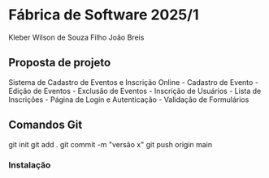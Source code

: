 # Fábrica de Software 2025/1

Kleber Wilson de Souza Filho
João Breis

## Proposta de projeto

Sistema de Cadastro de Eventos e Inscrição Online
    - Cadastro de Evento
    - Edição de Eventos
    - Exclusão de Eventos
    - Inscrição de Usuários
    - Lista de Inscrições
    - Página de Login e Autenticação
    - Validação de Formulários

## Comandos Git
git init
git add . 
git commit -m "versão x"
git push origin main

### Instalação 
